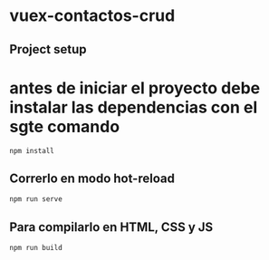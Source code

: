 # vuex-contactos-crud

## Project setup
# antes de iniciar el proyecto debe instalar las dependencias con el sgte comando
```
npm install
```

## Correrlo en modo hot-reload
```
npm run serve
```

## Para compilarlo en HTML, CSS y JS
```
npm run build
```